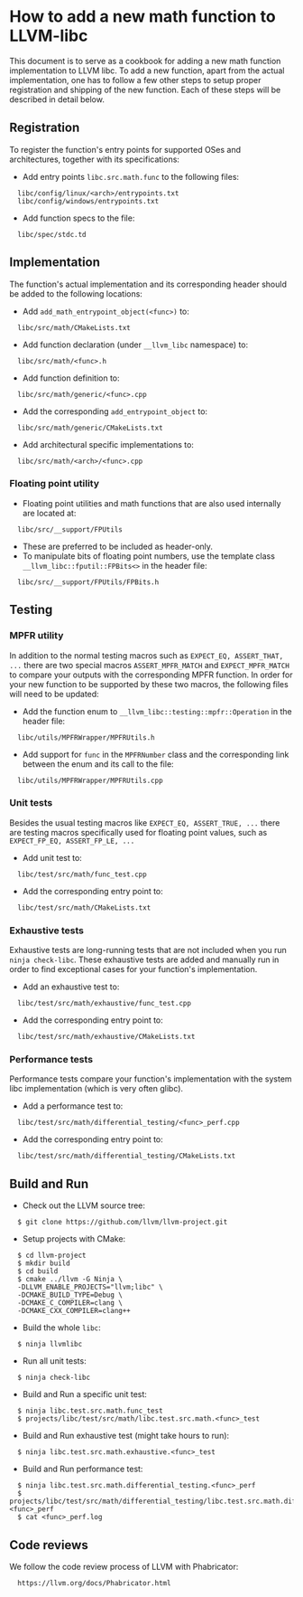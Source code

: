 # How to add a new math function to LLVM-libc

This document is to serve as a cookbook for adding a new math function
implementation to LLVM libc.  To add a new function, apart from the actual
implementation, one has to follow a few other steps to setup proper registration
and shipping of the new function.  Each of these steps will be described in
detail below.

## Registration

To register the function's entry points for supported OSes and architectures,
together with its specifications:

- Add entry points `libc.src.math.func` to the following files:
```
  libc/config/linux/<arch>/entrypoints.txt
  libc/config/windows/entrypoints.txt
```
- Add function specs to the file:
```
  libc/spec/stdc.td
```

## Implementation

The function's actual implementation and its corresponding header should be
added to the following locations:

- Add `add_math_entrypoint_object(<func>)` to:
```
  libc/src/math/CMakeLists.txt
```
- Add function declaration (under `__llvm_libc` namespace) to:
```
  libc/src/math/<func>.h
```
- Add function definition to:
```
  libc/src/math/generic/<func>.cpp
```
- Add the corresponding `add_entrypoint_object` to:
```
  libc/src/math/generic/CMakeLists.txt
```
- Add architectural specific implementations to:
```
  libc/src/math/<arch>/<func>.cpp
```

### Floating point utility

- Floating point utilities and math functions that are also used internally are
located at:
```
  libc/src/__support/FPUtils
```
- These are preferred to be included as header-only.
- To manipulate bits of floating point numbers, use the template class
`__llvm_libc::fputil::FPBits<>` in the header file:
```
  libc/src/__support/FPUtils/FPBits.h
```

## Testing

### MPFR utility

In addition to the normal testing macros such as `EXPECT_EQ, ASSERT_THAT, ...`
there are two special macros `ASSERT_MPFR_MATCH` and `EXPECT_MPFR_MATCH` to
compare your outputs with the corresponding MPFR function.  In
order for your new function to be supported by these two macros,
the following files will need to be updated:

- Add the function enum to `__llvm_libc::testing::mpfr::Operation` in the
header file:
```
  libc/utils/MPFRWrapper/MPFRUtils.h
```
- Add support for `func` in the `MPFRNumber` class and the corresponding link
between the enum and its call to the file:
```
  libc/utils/MPFRWrapper/MPFRUtils.cpp
```

### Unit tests

Besides the usual testing macros like `EXPECT_EQ, ASSERT_TRUE, ...` there are
testing macros specifically used for floating point values, such as
`EXPECT_FP_EQ, ASSERT_FP_LE, ...`

- Add unit test to:
```
  libc/test/src/math/func_test.cpp
```
- Add the corresponding entry point to:
```
  libc/test/src/math/CMakeLists.txt
```

### Exhaustive tests

Exhaustive tests are long-running tests that are not included when you run
`ninja check-libc`.  These exhaustive tests are added and manually run in
order to find exceptional cases for your function's implementation.

- Add an exhaustive test to:
```
  libc/test/src/math/exhaustive/func_test.cpp
```
- Add the corresponding entry point to:
```
  libc/test/src/math/exhaustive/CMakeLists.txt
```

### Performance tests

Performance tests compare your function's implementation with the system libc
implementation (which is very often glibc).

- Add a performance test to:
```
  libc/test/src/math/differential_testing/<func>_perf.cpp
```
- Add the corresponding entry point to:
```
  libc/test/src/math/differential_testing/CMakeLists.txt
```

## Build and Run

- Check out the LLVM source tree:
```
  $ git clone https://github.com/llvm/llvm-project.git
```

- Setup projects with CMake:
```
  $ cd llvm-project
  $ mkdir build
  $ cd build
  $ cmake ../llvm -G Ninja \
  -DLLVM_ENABLE_PROJECTS="llvm;libc" \
  -DCMAKE_BUILD_TYPE=Debug \
  -DCMAKE_C_COMPILER=clang \
  -DCMAKE_CXX_COMPILER=clang++
```

- Build the whole `libc`:
```
  $ ninja llvmlibc
```

- Run all unit tests:
```
  $ ninja check-libc
```

- Build and Run a specific unit test:
```
  $ ninja libc.test.src.math.func_test
  $ projects/libc/test/src/math/libc.test.src.math.<func>_test
```

- Build and Run exhaustive test (might take hours to run):
```
  $ ninja libc.test.src.math.exhaustive.<func>_test
```

- Build and Run performance test:
```
  $ ninja libc.test.src.math.differential_testing.<func>_perf
  $ projects/libc/test/src/math/differential_testing/libc.test.src.math.differential_testing.<func>_perf
  $ cat <func>_perf.log
```

## Code reviews

We follow the code review process of LLVM with Phabricator:
```
  https://llvm.org/docs/Phabricator.html
```
